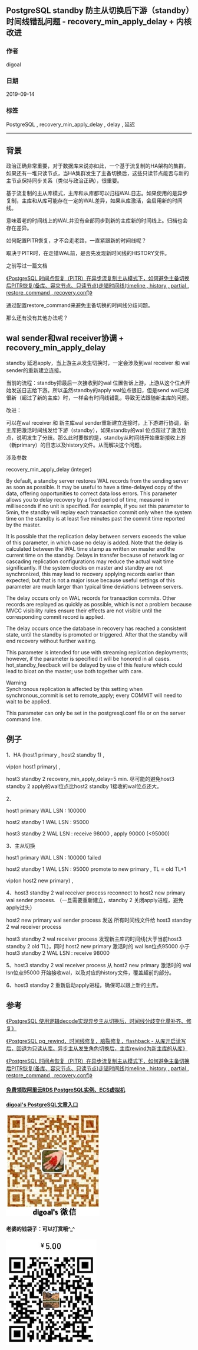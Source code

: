 ## PostgreSQL standby 防主从切换后下游（standby）时间线错乱问题 - recovery_min_apply_delay + 内核改进 
                                 
### 作者                                 
digoal                                 
                                 
### 日期                                 
2019-09-14                                
                                 
### 标签                                 
PostgreSQL , recovery_min_apply_delay , delay , 延迟         
                                 
----                                 
                                 
## 背景      
政治正确非常重要，对于数据库来说亦如此，一个基于流复制的HA架构的集群，如果还有一堆只读节点，当HA集群发生了主备切换后，这些只读节点能否与新的主节点保持同步关系（类似与政治正确），很重要。    
    
基于流复制的主从库模式，主库和从库都可以归档WAL日志。如果使用的是异步复制，主库和从库可能存在一定的WAL差异，如果从库激活，会启用新的时间线。    
    
意味着老的时间线上的WAL并没有全部同步到新的主库新的时间线上。归档也会存在差异。    
    
如何配置PITR恢复，才不会走老路，一直紧跟新的时间线呢？    
    
取决于PITR时，在走错WAL前，是否先发现新时间线的HISTORY文件。    
  
之前写过一篇文档  
  
[《PostgreSQL 时间点恢复（PITR）在异步流复制主从模式下，如何避免主备切换后PITR恢复(备库、容灾节点、只读节点)走错时间线(timeline , history , partial , restore_command , recovery.conf)》](../201901/20190120_03.md)    
  
通过配置restore_command来避免主备切换的时间线分歧问题。  
  
那么还有没有其他办法呢？  
  
## wal sender和wal receiver协调 + recovery_min_apply_delay   
standby 延迟apply，当上游主从发生切换时，一定会涉及到wal receiver 和 wal sender的重新建立连接。   
  
当前的流程：standby把最后一次接收到的wal 位置告诉上游，上游从这个位点开始发送日志给下游。所以虽然standby的apply wal位点很旧，但是send wal已经很新（超过了新的主库）时，一样会有时间线错乱，导致无法跟随新主库的问题。  
  
改进：  
  
可以在wal receiver 和 新主库wal sender重新建立连接时，上下游进行协调，新主库把激活时间线发给下游（standby），如果standby的wal 位点超过了激活位点，说明发生了分歧。那么此时要做的是，standby从时间线开始重新接收上游（新primary）的日志以及history文件。从而解决这个问题。  
  
涉及参数  
  
recovery_min_apply_delay (integer)  
  
By default, a standby server restores WAL records from the sending server as soon as possible. It may be useful to have a time-delayed copy of the data, offering opportunities to correct data loss errors. This parameter allows you to delay recovery by a fixed period of time, measured in milliseconds if no unit is specified. For example, if you set this parameter to 5min, the standby will replay each transaction commit only when the system time on the standby is at least five minutes past the commit time reported by the master.  
  
It is possible that the replication delay between servers exceeds the value of this parameter, in which case no delay is added. Note that the delay is calculated between the WAL time stamp as written on master and the current time on the standby. Delays in transfer because of network lag or cascading replication configurations may reduce the actual wait time significantly. If the system clocks on master and standby are not synchronized, this may lead to recovery applying records earlier than expected; but that is not a major issue because useful settings of this parameter are much larger than typical time deviations between servers.  
  
The delay occurs only on WAL records for transaction commits. Other records are replayed as quickly as possible, which is not a problem because MVCC visibility rules ensure their effects are not visible until the corresponding commit record is applied.  
  
The delay occurs once the database in recovery has reached a consistent state, until the standby is promoted or triggered. After that the standby will end recovery without further waiting.  
  
This parameter is intended for use with streaming replication deployments; however, if the parameter is specified it will be honored in all cases. hot_standby_feedback will be delayed by use of this feature which could lead to bloat on the master; use both together with care.  
  
Warning  
Synchronous replication is affected by this setting when synchronous_commit is set to remote_apply; every COMMIT will need to wait to be applied.  
  
This parameter can only be set in the postgresql.conf file or on the server command line.  
  
## 例子  
1、HA (host1 primary , host2 standby 1) ,   
  
vip(on host1 primary) ,   
  
host3 standby 2 recovery_min_apply_delay=5 min.   尽可能的避免host3 standby 2 apply的wal位点比host2 standby 1接收的wal位点还大。  
  
2、  
  
host1 primary WAL LSN : 100000  
  
host2 standby 1 WAL LSN : 95000  
  
host3 standby 2 WAL LSN : receive 98000 , apply 90000 (<95000)  
  
3、主从切换  
  
host1 primary WAL LSN : 100000 failed  
  
host2 standby 1 WAL LSN : 95000 promote to new primary , TL = old TL+1  
  
vip(on host2 new primary) ,   
  
4、host3 standby 2 wal receiver process reconnect to host2 new primary wal sender process. （一旦需要重新建立，standby 2 关闭apply进程，避免apply过头）  
  
host2 new primary wal sender process 发送 所有时间线文件给 host3 standby 2 wal receiver process  
  
host3 standby 2 wal receiver process 发现新主库的时间线(大于当前host3 standby 2 old TL)，同时 host2 new primary 激活时的 wal lsn位点95000 小于 host3 standby 2 WAL LSN : receive 98000   
  
5、host3 standby 2 wal receiver process 从 host2 new primary 激活时的 wal lsn位点95000 开始接收wal，以及对应的history文件，覆盖超前的部分。  
  
6、host3 standby 2 重新启动apply进程，确保可以跟上新的主库。  
  
## 参考  
  
[《PostgreSQL 使用逻辑decode实现异步主从切换后，时间线分歧变化量补齐、修复》](../201901/20190129_01.md)    
  
[《PostgreSQL pg_rewind，时间线修复，脑裂修复，flashback - 从库开启读写后，回退为只读从库。异步主从发生角色切换后，主库rewind为新主库的从库》](../201901/20190128_02.md)    
  
[《PostgreSQL 时间点恢复（PITR）在异步流复制主从模式下，如何避免主备切换后PITR恢复(备库、容灾节点、只读节点)走错时间线(timeline , history , partial , restore_command , recovery.conf)》](../201901/20190120_03.md)    
  
  
  
  
  
  
  
  
  
  
#### [免费领取阿里云RDS PostgreSQL实例、ECS虚拟机](https://free.aliyun.com/ "57258f76c37864c6e6d23383d05714ea")
  
  
#### [digoal's PostgreSQL文章入口](https://github.com/digoal/blog/blob/master/README.md "22709685feb7cab07d30f30387f0a9ae")
  
  
![digoal's weixin](../pic/digoal_weixin.jpg "f7ad92eeba24523fd47a6e1a0e691b59")
  
  
#### 老婆的钱袋子：可以打赏哦^_^  
![wife's weixin ds](../pic/wife_weixin_ds.jpg "acd5cce1a143ef1d6931b1956457bc9f")
  
